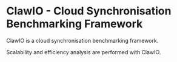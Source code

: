 # ClawIO - Cloud Synchronisation Benchmarking Framework

ClawIO is a cloud synchronisation benchmarking framework.

Scalability and efficiency analysis are performed with ClawIO.


